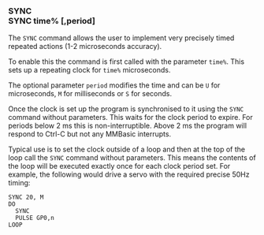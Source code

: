 ### SYNC <br>SYNC time% [,period]

The `SYNC` command allows the user to implement very precisely timed repeated actions (1-2 microseconds accuracy).

To enable this the command is first called with the parameter `time%`. This sets up a repeating clock for `time%` microseconds.

The optional parameter `period` modifies the time and can be `U` for microseconds, `M` for milliseconds or `S` for seconds.

Once the clock is set up the program is synchronised to it using the `SYNC` command without parameters. This waits for the clock period to expire. For periods below 2 ms this is non-interruptible. Above 2 ms the program will respond to Ctrl-C but not any MMBasic interrupts.

Typical use is to set the clock outside of a loop and then at the top of the loop call the `SYNC` command without parameters. This means the contents of the loop will be executed exactly once for each clock period set. For example, the following would drive a servo with the required precise 50Hz timing: 

```
SYNC 20, M
DO
  SYNC
  PULSE GP0,n
LOOP
```
